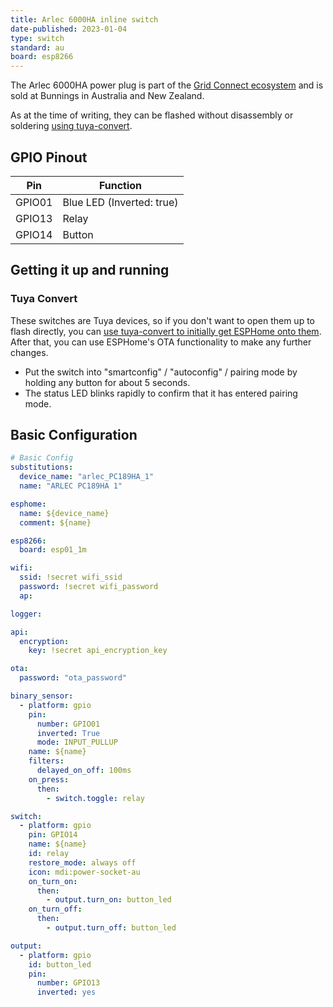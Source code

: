 ```yaml
---
title: Arlec 6000HA inline switch
date-published: 2023-01-04
type: switch
standard: au
board: esp8266
---
```


The Arlec 6000HA power plug is part of the [Grid Connect ecosystem](https://grid-connect.com.au/) and is sold at
Bunnings in Australia and New Zealand.

As at the time of writing, they can be flashed without disassembly or soldering [using tuya-convert](#tuya-convert).

## GPIO Pinout

| Pin    | Function                  |
| ------ | ------------------------- |
| GPIO01 | Blue LED (Inverted: true) |
| GPIO13 | Relay                     |
| GPIO14 | Button                    |

## Getting it up and running

### Tuya Convert

These switches are Tuya devices, so if you don't want to open them up to flash directly, you can
[use tuya-convert to initially get ESPHome onto them](/devices/tuya-convert). After that, you can use ESPHome's OTA
functionality to make any further changes.

- Put the switch into "smartconfig" / "autoconfig" / pairing mode by holding any button for about 5 seconds.
- The status LED blinks rapidly to confirm that it has entered pairing mode.

## Basic Configuration

```yaml
# Basic Config
substitutions:
  device_name: "arlec_PC189HA_1"
  name: "ARLEC PC189HA 1"

esphome:
  name: ${device_name}
  comment: ${name}

esp8266:
  board: esp01_1m

wifi:
  ssid: !secret wifi_ssid
  password: !secret wifi_password
  ap:

logger:

api:
  encryption:
    key: !secret api_encryption_key

ota:
  password: "ota_password"

binary_sensor:
  - platform: gpio
    pin:
      number: GPIO01
      inverted: True
      mode: INPUT_PULLUP
    name: ${name}
    filters:
      delayed_on_off: 100ms
    on_press:
      then:
        - switch.toggle: relay

switch:
  - platform: gpio
    pin: GPIO14
    name: ${name}
    id: relay
    restore_mode: always off
    icon: mdi:power-socket-au
    on_turn_on:
      then:
        - output.turn_on: button_led
    on_turn_off:
      then:
        - output.turn_off: button_led

output:
  - platform: gpio
    id: button_led
    pin:
      number: GPIO13
      inverted: yes
```

